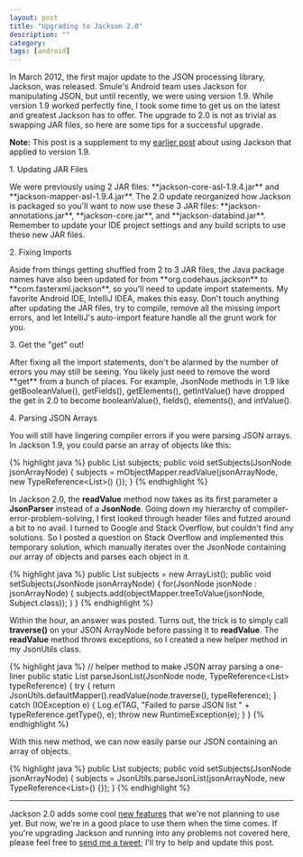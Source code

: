 ```yaml
---
layout: post
title: "Upgrading to Jackson 2.0"
description: ""
category: 
tags: [android]
---
```


In March 2012, the first major update to the JSON processing library, Jackson, was released. Smule's Android team uses Jackson for manipulating JSON, but until recently, we were using version 1.9. While version 1.9 worked perfectly fine, I took some time to get us on the latest and greatest Jackson has to offer. The upgrade to 2.0 is not as trivial as swapping JAR files, so here are some tips for a successful upgrade.

<!--break-->

**Note:** This post is a supplement to my [earlier post](/2013/05/26/tips-for-android-json-parsing-using-jackson/) about using Jackson that applied to version 1.9.

<p class="header">1. Updating JAR Files</p>
We were previously using 2 JAR files: **jackson-core-asl-1.9.4.jar** and **jackson-mapper-asl-1.9.4.jar**. The 2.0 update reorganized how Jackson is packaged so you'll want to now use these 3 JAR files: **jackson-annotations.jar**, **jackson-core.jar**, and **jackson-databind.jar**. Remember to update your IDE project settings and any build scripts to use these new JAR files.

<p class="header">2. Fixing Imports</p>
Aside from things getting shuffled from 2 to 3 JAR files, the Java package names have also been updated for from **org.codehaus.jackson** to **com.fasterxml.jackson**, so you'll need to update import statements. My favorite Android IDE, IntelliJ IDEA, makes this easy. Don't touch anything after updating the JAR files, try to compile, remove all the missing import errors, and let IntelliJ's auto-import feature handle all the grunt work for you.

<p class="header">3. Get the "get" out!</p>
After fixing all the import statements, don't be alarmed by the number of errors you may still be seeing. You likely just need to remove the word **get** from a bunch of places. For example, JsonNode methods in 1.9 like getBooleanValue(), getFields(), getElements(), getIntValue() have dropped the get in 2.0 to become booleanValue(), fields(), elements(), and intValue(). 

<p class="header">4. Parsing JSON Arrays</p>
You will still have lingering compiler errors if you were parsing JSON arrays. In Jackson 1.9, you could parse an array of objects like this:

{% highlight java %}
public List<Subject> subjects;
public void setSubjects(JsonNode jsonArrayNode) {
   subjects = mObjectMapper.readValue(jsonArrayNode, new TypeReference<List<Subject>>() {});
}
{% endhighlight %}

In Jackson 2.0, the **readValue** method now takes as its first parameter a **JsonParser** instead of a **JsonNode**. Going down my hierarchy of compiler-error-problem-solving, I first looked through header files and futzed around a bit to no avail. I turned to Google and Stack Overflow, but couldn't find any solutions. So I posted a question on Stack Overflow and implemented this temporary solution, which manually iterates over the JsonNode containing our array of objects and parses each object in it.

{% highlight java %}
public List<Subject> subjects = new ArrayList<Subject>();
public void setSubjects(JsonNode jsonArrayNode) {
   for(JsonNode jsonNode : jsonArrayNode) {
      subjects.add(objectMapper.treeToValue(jsonNode, Subject.class));
   }
}
{% endhighlight %}

Within the hour, an answer was posted. Turns out, the trick is to simply call **traverse()** on your JSON ArrayNode before passing it to **readValue**. The **readValue** method throws exceptions, so I created a new helper method in my JsonUtils class.

{% highlight java %}
// helper method to make JSON array parsing a one-liner
public static <T> List<T> parseJsonList(JsonNode node, TypeReference<List<T>> typeReference) {
   try {
      return JsonUtils.defaultMapper().readValue(node.traverse(), typeReference);
   } catch (IOException e) {
      Log.e(TAG, "Failed to parse JSON list " + typeReference.getType(), e);
      throw new RuntimeException(e);
   }
}
{% endhighlight %}

With this new method, we can now easily parse our JSON containing an array of objects.

{% highlight java %}
public List<Subject> subjects;
public void setSubjects(JsonNode jsonArrayNode) {
   subjects = JsonUtils.parseJsonList(jsonArrayNode, new TypeReference<List<Subject>>() {});
}
{% endhighlight %}

<hr class="separator"/>

Jackson 2.0 adds some cool [new features](https://github.com/FasterXML/jackson-docs/wiki/Presentation-Jackson-2.0) that we're not planning to use yet. But now, we're in a good place to use them when the time comes. If you're upgrading Jackson and running into any problems not covered here, please feel free to [send me a tweet](https://twitter.com/markmcerqueira); I'll try to help and update this post.